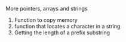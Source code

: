 More pointers, arrays and strings
1. Function to copy memory
2. function that locates a character in a string
3. Getting the length of a prefix substring
